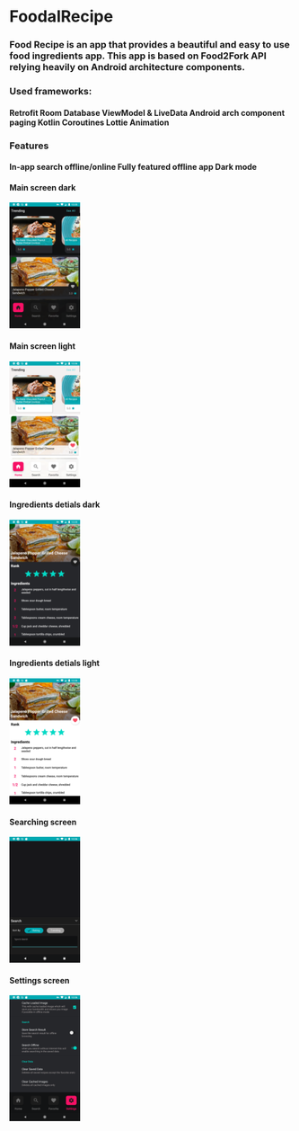 # FoodalRecipe
### Food Recipe is an app that provides a beautiful and easy to use food ingredients app. This app is based on Food2Fork API relying heavily on Android architecture components.

### Used frameworks:
#### Retrofit   Room Database   ViewModel & LiveData   Android arch component paging   Kotlin Coroutines  Lottie Animation   

### Features
#### In-app search offline/online   Fully featured offline app   Dark mode 


#### Main screen dark
<img src="https://github.com/vipafattal/FoodalRecipe/blob/master/preview/image1.png" width=25%>

#### Main screen light
<img src="https://github.com/vipafattal/FoodalRecipe/blob/master/preview/image3.png" width=25%>

#### Ingredients detials dark
<img src="https://github.com/vipafattal/FoodalRecipe/blob/master/preview/image4.png" width=25%>

#### Ingredients detials light
<img src="https://github.com/vipafattal/FoodalRecipe/blob/master/preview/image2.png" width=25%>

#### Searching screen
<img src="https://github.com/vipafattal/FoodalRecipe/blob/master/preview/image6.png" width=25%>

#### Settings screen
<img src="https://github.com/vipafattal/FoodalRecipe/blob/master/preview/image7.png" width=25%>


